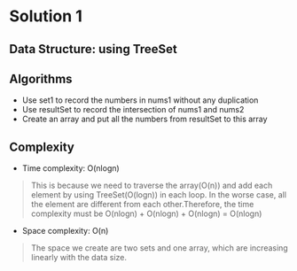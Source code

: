 # Solution 1
## Data Structure: using TreeSet
## Algorithms
- Use set1 to record the numbers in nums1 without any duplication
- Use resultSet to record the intersection of nums1 and nums2
- Create an array and put all the numbers from resultSet to this array 
## Complexity
- Time complexity: O(nlogn)
> This is because we need to traverse the array(O(n)) and add each element by using TreeSet(O(logn)) in each loop. In the worse case, all the
element are different from each other.Therefore, the time complexity must be O(nlogn) + O(nlogn) + O(nlogn) = O(nlogn)
- Space complexity: O(n)
> The space we create are two sets and one array, which are increasing linearly with the data size.
